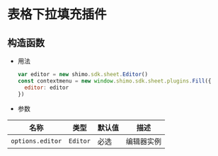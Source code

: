# 表格下拉填充插件

## 构造函数

* 用法

  ```js
  var editor = new shimo.sdk.sheet.Editor()
  const contextmenu = new window.shimo.sdk.sheet.plugins.Fill({
    editor: editor
  })
  ```

* 参数

|名称|类型|默认值|描述|
| -- | -- | -- | -- |
| `options.editor` | `Editor` | 必选 | 编辑器实例 |
